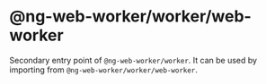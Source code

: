 # @ng-web-worker/worker/web-worker

Secondary entry point of `@ng-web-worker/worker`. It can be used by importing from `@ng-web-worker/worker/web-worker`.
